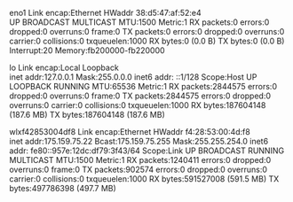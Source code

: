 eno1      Link encap:Ethernet  HWaddr 38:d5:47:af:52:e4  
          UP BROADCAST MULTICAST  MTU:1500  Metric:1
          RX packets:0 errors:0 dropped:0 overruns:0 frame:0
          TX packets:0 errors:0 dropped:0 overruns:0 carrier:0
          collisions:0 txqueuelen:1000 
          RX bytes:0 (0.0 B)  TX bytes:0 (0.0 B)
          Interrupt:20 Memory:fb200000-fb220000 

lo        Link encap:Local Loopback  
          inet addr:127.0.0.1  Mask:255.0.0.0
          inet6 addr: ::1/128 Scope:Host
          UP LOOPBACK RUNNING  MTU:65536  Metric:1
          RX packets:2844575 errors:0 dropped:0 overruns:0 frame:0
          TX packets:2844575 errors:0 dropped:0 overruns:0 carrier:0
          collisions:0 txqueuelen:1000 
          RX bytes:187604148 (187.6 MB)  TX bytes:187604148 (187.6 MB)

wlxf42853004df8 Link encap:Ethernet  HWaddr f4:28:53:00:4d:f8  
          inet addr:175.159.75.22  Bcast:175.159.75.255  Mask:255.255.254.0
          inet6 addr: fe80::957e:12dc:df79:3f43/64 Scope:Link
          UP BROADCAST RUNNING MULTICAST  MTU:1500  Metric:1
          RX packets:1240411 errors:0 dropped:0 overruns:0 frame:0
          TX packets:902574 errors:0 dropped:0 overruns:0 carrier:0
          collisions:0 txqueuelen:1000 
          RX bytes:591527008 (591.5 MB)  TX bytes:497786398 (497.7 MB)

